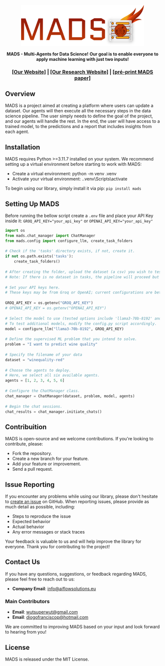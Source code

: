 <div align="center">
<img src="docs\assets\mads-logo.png" width="400px">

**MADS - Multi-Agents for Data Science!**
**Our goal is to enable everyone to apply machine learning with just two inputs!**
<h3>

[[Our Website]](https://aiflowsolutions.github.io/site-agi-flow-solutions/) | [[Our Research Website]](https://aiflowsolutions.github.io/site-agi-flow-research-robotics/) | [[pré-print MADS paper]](https://aiflowsolutions.github.io/site-agi-flow-research-robotics/papers.html)

</h3>
</div>

## Overview
MADS is a project aimed at creating a platform where users can update a dataset. Our agents will then execute all the necessary steps in the data science pipeline. The user simply needs to define the goal of the project, and our agents will handle the rest. In the end, the user will have access to a trained model, to the predictions and a report that includes insights from each agent.

## Installation
MADS requires Python >=3.11.7 installed on your system. We recommend setting up a virtual environment before starting to work with MADS:
- Create a virtual environment: python -m venv .venv
- Activate your virtual environment: .\.venv\Scripts\activate

To begin using our library, simply install it via pip:
`pip install mads`

## Setting Up MADS
Before running the bellow script create a `.env` file and place your API Key inside it: `GROQ_API_KEY="your_api_key"` or `OPENAI_API_KEY="your_api_key"`

```python
import os
from mads.chat_manager import ChatManager
from mads.config import configure_llm, create_task_folders

# Check if the 'tasks' directory exists, if not, create it.
if not os.path.exists('tasks'):
    create_task_folders()

# After creating the folder, upload the dataset (a csv) you wish to test into tasks/datasets. 
# Note: If there is no dataset in tasks, the pipeline will proceed but yield no results.

# Set your API keys here.
# These keys may be from Groq or OpenAI; current configurations are better suited for Groq.

GROQ_API_KEY = os.getenv("GROQ_API_KEY")
# OPENAI_API_KEY = os.getenv("OPENAI_API_KEY")

# Select the model to use (tested options include 'llama3-70b-8192' and 'gpt-3.5-turbo-0125').
# To test additional models, modify the config.py script accordingly.
model = configure_llm("llama3-70b-8192", GROQ_API_KEY)

# Define the supervised ML problem that you intend to solve.
problem = "I want to predict wine quality"

# Specify the filename of your data
dataset = "winequality-red"

# Choose the agents to deploy.
# Here, we select all six available agents.
agents = [1, 2, 3, 4, 5, 6]

# Configure the ChatManager class.
chat_manager = ChatManager(dataset, problem, model, agents)

# Begin the chat sessions.
chat_results = chat_manager.initiate_chats()
```

## Contribuition
MADS is open-source and we welcome contributions. If you're looking to contribute, please:

- Fork the repository.
- Create a new branch for your feature.
- Add your feature or improvement.
- Send a pull request.

## Issue Reporting

If you encounter any problems while using our library, please don't hesitate to [create an issue](https://github.com/AiFlowSolutions/MADS/issues) on GitHub. When reporting issues, please provide as much detail as possible, including:

- Steps to reproduce the issue
- Expected behavior
- Actual behavior
- Any error messages or stack traces

Your feedback is valuable to us and will help improve the library for everyone. Thank you for contributing to the project!

## Contact Us

If you have any questions, suggestions, or feedback regarding MADS, please feel free to reach out to us:

- **Company Email**: [info@aiflowsolutions.eu](mailto:info@aiflowsolutions.eu)

### Main Contributors

- **Email**: [wutsuperwut@gmail.com](mailto:wutsuperwut@gmail.com)
- **Email**: [diogofranciscop@hotmail.com](mailto:diogofranciscop@hotmail.com)

We are committed to improving MADS based on your input and look forward to hearing from you!


## License
MADS is released under the MIT License.
